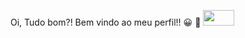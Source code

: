 Oi, Tudo bom?!
Bem vindo ao meu perfil!! :grinning:	👋
<img src="https://marcas-logos.net/wp-content/uploads/2020/01/LinkedIn-s%C3%ADmbolo.jpg" width = 50 height = 25/>
<!--
**d-ssilva/d-ssilva** is a ✨ _special_ ✨ repository because its `README.md` (this file) appears on your GitHub profile.

Here are some ideas to get you started:

- 🔭 I’m currently working on ...
- 🌱 I’m currently learning ...
- 👯 I’m looking to collaborate on ...
- 🤔 I’m looking for help with ...
- 💬 Ask me about ...
- 📫 How to reach me: ...
- 😄 Pronouns: ...
- ⚡ Fun fact: ...
-->
